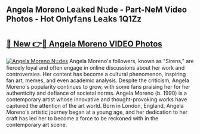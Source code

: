 ## Angela Moreno Le𝚊ked N𝚞de - Part-NeM Video Photos - Hot Onlyf𝚊ns Le𝚊ks 1Q1Zz

# <h2><a href="http://ab28966.deff.icu/?id=Angela+Moreno">🔗 New 👉🔴 Angela Moreno VIDEO Photos</a></h2>

[![Angela Moreno N𝚞des](https://i.imgur.com/rIISA9y.gif)](http://ab28966.deff.icu/?id=Angela+Moreno)
Angela Moreno's followers, known as "Sirens," are fiercely loyal and often engage in online discussions about her work and controversies. Her content has become a cultural phenomenon, inspiring fan art, memes, and even academic analysis. Despite the criticism, Angela Moreno's popularity continues to grow, with some fans praising her for her authenticity and defiance of societal norms. Angela Moreno (b. 1990) is a contemporary artist whose innovative and thought-provoking works have captured the attention of the art world. Born in London, England, Angela Moreno's artistic journey began at a young age, and her dedication to her craft has led her to become a force to be reckoned with in the contemporary art scene.
